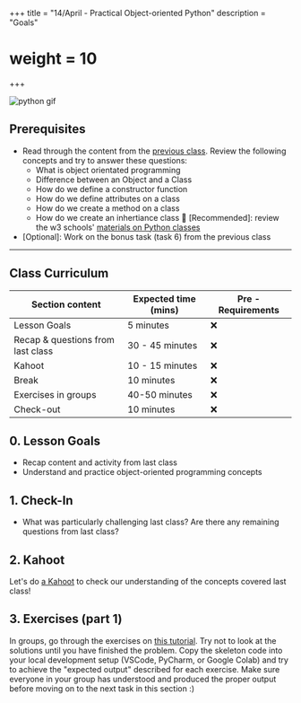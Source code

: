 +++
title = "14/April - Practical Object-oriented Python"
description = "Goals"
# weight = 10
+++

![python gif](https://cdn-images-1.medium.com/max/1300/1*TIyf0_kfMRRiJQFAUgp0QQ.png)

## Prerequisites

- Read through the content from the [previous class](../python_classes/). Review the following concepts and try to answer these questions:
  - What is object orientated programming
  - Difference between an Object and a Class
  - How do we define a constructor function
  - How do we define attributes on a class
  - How do we create a method on a class
  - How do we create an inhertiance class
 \[Recommended\]: review the w3 schools' [materials on Python classes](https://www.w3schools.com/python/python_classes.asp)
- \[Optional\]: Work on the bonus task (task 6) from the previous class

---

## Class Curriculum

| Section content                   | Expected time (mins) | Pre - Requirements |
| --------------------------------- | -------------------- | ------------------ |
| Lesson Goals                      | 5 minutes            | ❌                 |
| Recap & questions from last class | 30 - 45 minutes      | ❌                 |
| Kahoot                            | 10 - 15 minutes      | ❌                 |
| Break                             | 10 minutes           | ❌                 |
| Exercises in groups               | 40-50 minutes        | ❌                 |
| Check-out                         | 10 minutes           | ❌                 |

## 0. Lesson Goals

- Recap content and activity from last class
- Understand and practice object-oriented programming concepts

## 1. Check-In

- What was particularly challenging last class? Are there any remaining questions from last class?

## 2. Kahoot

Let's do [a Kahoot](https://play.kahoot.it/v2/?quizId=1b6aba45-138f-4af3-bb3a-3c8e290a26d5) to check our understanding of the concepts covered last class!

## 3. Exercises (part 1)

In groups, go through the exercises on [this tutorial](https://pynative.com/python-object-oriented-programming-oop-exercise/). Try not to look at the solutions until you have finished the problem. Copy the skeleton code into your local development setup (VSCode, PyCharm, or Google Colab) and try to achieve the "expected output" described for each exercise. Make sure everyone in your group has understood and produced the proper output before moving on to the next task in this section :)
